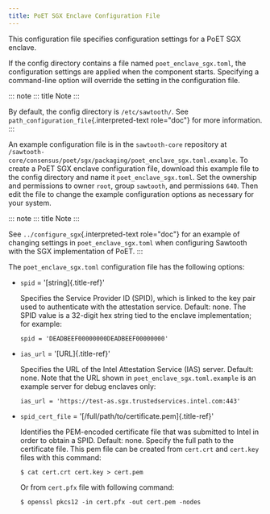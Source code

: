```yaml
---
title: PoET SGX Enclave Configuration File
---
```


This configuration file specifies configuration settings for a PoET SGX
enclave.

If the config directory contains a file named `poet_enclave_sgx.toml`,
the configuration settings are applied when the component starts.
Specifying a command-line option will override the setting in the
configuration file.

::: note
::: title
Note
:::

By default, the config directory is `/etc/sawtooth/`. See
`path_configuration_file`{.interpreted-text role="doc"} for more
information.
:::

An example configuration file is in the `sawtooth-core` repository at
`/sawtooth-core/consensus/poet/sgx/packaging/poet_enclave_sgx.toml.example`.
To create a PoET SGX enclave configuration file, download this example
file to the config directory and name it `poet_enclave_sgx.toml`. Set
the ownership and permissions to owner `root`, group `sawtooth`, and
permissions `640`. Then edit the file to change the example
configuration options as necessary for your system.

::: note
::: title
Note
:::

See `../configure_sgx`{.interpreted-text role="doc"} for an example of
changing settings in `poet_enclave_sgx.toml` when configuring Sawtooth
with the SGX implementation of PoET.
:::

The `poet_enclave_sgx.toml` configuration file has the following
options:

-   `spid` = \'[string]{.title-ref}\'

    Specifies the Service Provider ID (SPID), which is linked to the key
    pair used to authenticate with the attestation service. Default:
    none. The SPID value is a 32-digit hex string tied to the enclave
    implementation; for example:

    ``` none
    spid = 'DEADBEEF00000000DEADBEEF00000000'
    ```

-   `ias_url` = \'[URL]{.title-ref}\'

    Specifies the URL of the Intel Attestation Service (IAS) server.
    Default: none. Note that the URL shown in
    `poet_enclave_sgx.toml.example` is an example server for debug
    enclaves only:

    ``` none
    ias_url = 'https://test-as.sgx.trustedservices.intel.com:443'
    ```

-   `spid_cert_file` = \'[/full/path/to/certificate.pem]{.title-ref}\'

    Identifies the PEM-encoded certificate file that was submitted to
    Intel in order to obtain a SPID. Default: none. Specify the full
    path to the certificate file. This pem file can be created from
    `cert.crt` and `cert.key` files with this command:

    ``` console
    $ cat cert.crt cert.key > cert.pem
    ```

    Or from `cert.pfx` file with following command:

    ``` console
    $ openssl pkcs12 -in cert.pfx -out cert.pem -nodes
    ```
